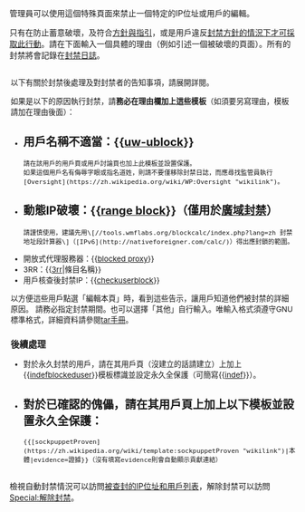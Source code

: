管理員可以使用這個特殊頁面來禁止一個特定的IP位址或用戶的編輯。

只有在防止蓄意破壞，及符合[方針與指引](https://zh.wikipedia.org/wiki/維基百科:方針與指引 "wikilink")，或是用戶違反[封禁方針的情況下才可採取此行動](https://zh.wikipedia.org/wiki/Wikipedia:封禁方針 "wikilink")。請在下面輸入一個具體的理由（例如引述一個被破壞的頁面）。所有的封禁將會記錄在[封禁日誌](https://zh.wikipedia.org/wiki/Special:Log/block "wikilink")。

<div class="NavFrame collapsed" style="width: 100%; clear:both; margin: 0 auto; padding: 2px;  border-collapse: collapse; font-size: 0.95em">

<div class="NavHead">

以下有關於封禁後處理及對封禁者的告知事項，請展開詳閱。

</div>

<div class="NavContent">

如果是以下的原因執行封禁，請**務必在理由欄加上這些模板**（如須要另寫理由，模板請加在理由後面）：

  - 用戶名稱不適當：{{[uw-ublock](https://zh.wikipedia.org/wiki/Template:uw-ublock "wikilink")}}
      -
        請在該用戶的用戶頁或用戶討論頁也加上此模板並設置保護。
        如果這個用戶名有侮辱字眼或指名道姓，則請不要僅移除封禁日誌，而應尋找監管員執行[Oversight](https://zh.wikipedia.org/wiki/WP:Oversight "wikilink")。
  - 動態IP破壞：{{[range block](https://zh.wikipedia.org/wiki/Template:range_block "wikilink")}}（僅用於[廣域封禁](https://zh.wikipedia.org/wiki/mw:Range_blocks "wikilink")）
      -
        請謹慎使用，建議先用\[//tools.wmflabs.org/blockcalc/index.php?lang=zh 封禁地址段計算器\]（[IPv6](http://nativeforeigner.com/calc/)）得出應封鎖的範圍。
  - 開放式代理服務器：{{[blocked proxy](https://zh.wikipedia.org/wiki/Template:blocked_proxy "wikilink")}}
  - 3RR：{{[3rr](https://zh.wikipedia.org/wiki/Template:3rr "wikilink")|條目名稱}}
  - 用戶核查後封禁IP：{{[checkuserblock](https://zh.wikipedia.org/wiki/Template:checkuserblock "wikilink")}}

以方便這些用戶點選「編輯本頁」時，看到這些告示，讓用戶知道他們被封禁的詳細原因。 請務必指定封禁期間。也可以選擇「其他」自行輸入。唯輸入格式須遵守GNU標準格式，詳細資料請參閱[tar手冊](http://www.gnu.org/software/tar/manual/html_node/tar_115.html)。

### 後續處理

  - 對於永久封禁的用戶，請在其用戶頁（沒建立的話請建立）上加上{{[indefblockeduser](https://zh.wikipedia.org/wiki/Template:indefblockeduser "wikilink")}}模板標識並設定永久全保護（可簡寫{{[indef](https://zh.wikipedia.org/wiki/Template:indef "wikilink")}}）。
  - 對於已確認的傀儡，請在其用戶頁上加上以下模板並設置永久全保護：
      -
        {{[sockpuppetProven](https://zh.wikipedia.org/wiki/template:sockpuppetProven "wikilink")|本體|evidence=證據}}（沒有填寫evidence則會自動顯示貢獻連結）

</div>

</div>

檢視自動封禁情況可以訪問[被查封的IP位址和用戶列表](https://zh.wikipedia.org/wiki/Special:Ipblocklist "wikilink")，解除封禁可以訪問[Special:解除封禁](https://zh.wikipedia.org/wiki/Special:解除封禁 "wikilink")。